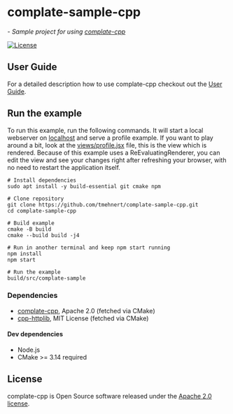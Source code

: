 # complate-sample-cpp

*- Sample project for using [complate-cpp](https://github.com/tmehnert/complate-cpp)*

[![License](https://img.shields.io/badge/License-Apache%202.0-blue.svg)](LICENSE)

## User Guide

For a detailed description how to use complate-cpp checkout out
the [User Guide](https://github.com/tmehnert/complate-cpp/blob/main/USER_GUIDE.md).

## Run the example

To run this example, run the following commands. It will start a local webserver on [localhost](http://localhost:8080/)
and serve a profile example. If you want to play around a bit, look at the [views/profile.jsx](views/profile.jsx)
file, this is the view which is rendered. Because of this example uses a ReEvaluatingRenderer, you can edit the view and
see your changes right after refreshing your browser, with no need to restart the application itself.

```shell
# Install dependencies
sudo apt install -y build-essential git cmake npm

# Clone repository
git clone https://github.com/tmehnert/complate-sample-cpp.git
cd complate-sample-cpp

# Build example
cmake -B build
cmake --build build -j4

# Run in another terminal and keep npm start running
npm install
npm start

# Run the example
build/src/complate-sample
```

### Dependencies

* [complate-cpp](https://github.com/tmehnert/complate-cpp), Apache 2.0 (fetched via CMake)
* [cpp-httplib](https://github.com/yhirose/cpp-httplib), MIT License (fetched via CMake)

#### Dev dependencies

* Node.js
* CMake >= 3.14 required

## License

complate-cpp is Open Source software released under the [Apache 2.0 license](LICENSE).
